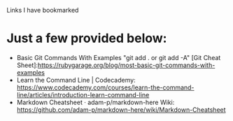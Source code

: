 Links I have bookmarked

Just a few provided below:
======

* Basic Git Commands With Examples "git add . or git add -A" [Git Cheat Sheet]:https://rubygarage.org/blog/most-basic-git-commands-with-examples
* Learn the Command Line | Codecademy: https://www.codecademy.com/courses/learn-the-command-line/articles/introduction-learn-command-line
* Markdown Cheatsheet · adam-p/markdown-here Wiki: https://github.com/adam-p/markdown-here/wiki/Markdown-Cheatsheet
